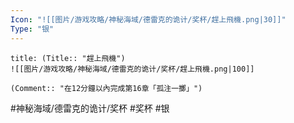 ```yaml
---
Icon: "![[图片/游戏攻略/神秘海域/德雷克的诡计/奖杯/趕上飛機.png|30]]"
Type: "银"
---
```

```ad-common-silver-trophy
title: (Title:: "趕上飛機")
![[图片/游戏攻略/神秘海域/德雷克的诡计/奖杯/趕上飛機.png|100]]

(Comment:: "在12分鐘以內完成第16章「孤注一擲」")
```

#神秘海域/德雷克的诡计/奖杯 #奖杯 #银
